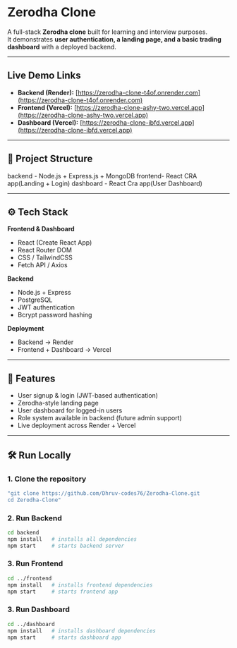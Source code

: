 # Zerodha Clone

A full-stack **Zerodha clone** built for learning and interview purposes.  
It demonstrates **user authentication, a landing page, and a basic trading dashboard** with a deployed backend.  

---

## Live Demo Links

- **Backend (Render):** [https://zerodha-clone-t4of.onrender.com](https://zerodha-clone-t4of.onrender.com)  
- **Frontend (Vercel):** [https://zerodha-clone-ashy-two.vercel.app](https://zerodha-clone-ashy-two.vercel.app)  
- **Dashboard (Vercel):** [https://zerodha-clone-ibfd.vercel.app](https://zerodha-clone-ibfd.vercel.app)  

---

## 📂 Project Structure
backend - Node.js + Express.js + MongoDB
frontend- React CRA app(Landing + Login)
dashboard - React Cra app(User Dashboard)

---

## ⚙️ Tech Stack

**Frontend & Dashboard**  
- React (Create React App)  
- React Router DOM  
- CSS / TailwindCSS  
- Fetch API / Axios  

**Backend**  
- Node.js + Express  
- PostgreSQL  
- JWT authentication  
- Bcrypt password hashing  

**Deployment**  
- Backend → Render  
- Frontend + Dashboard → Vercel  

---

## 🔑 Features

- User signup & login (JWT-based authentication)  
- Zerodha-style landing page  
- User dashboard for logged-in users  
- Role system available in backend (future admin support)  
- Live deployment across Render + Vercel  

---

## 🛠️ Run Locally

### 1. Clone the repository
```bash
"git clone https://github.com/Dhruv-codes76/Zerodha-Clone.git
cd Zerodha-Clone"
```
### 2. Run Backend
```bash
cd backend
npm install   # installs all dependencies
npm start     # starts backend server
```
### 3. Run Frontend
```bash
cd ../frontend
npm install   # installs frontend dependencies
npm start     # starts frontend app
```
### 3. Run Dashboard
```bash
cd ../dashboard
npm install   # installs dashboard dependencies
npm start     # starts dashboard app
```
